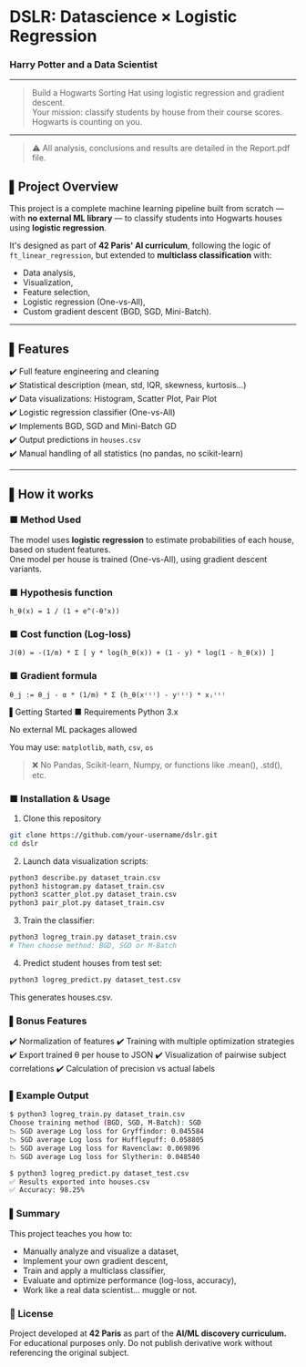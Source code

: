# DSLR: Datascience × Logistic Regression  
### Harry Potter and a Data Scientist 

---

> Build a Hogwarts Sorting Hat using logistic regression and gradient descent.  
> Your mission: classify students by house from their course scores. Hogwarts is counting on you.

---

> ⚠️ All analysis, conclusions and results are detailed in the Report.pdf file.

## ▌Project Overview

This project is a complete machine learning pipeline built from scratch — with **no external ML library** — to classify students into Hogwarts houses using **logistic regression**.

It's designed as part of **42 Paris' AI curriculum**, following the logic of `ft_linear_regression`, but extended to **multiclass classification** with:
- Data analysis,
- Visualization,
- Feature selection,
- Logistic regression (One-vs-All),
- Custom gradient descent (BGD, SGD, Mini-Batch).

---

## ▌Features

✔️ Full feature engineering and cleaning  
✔️ Statistical description (mean, std, IQR, skewness, kurtosis...)  
✔️ Data visualizations: Histogram, Scatter Plot, Pair Plot  
✔️ Logistic regression classifier (One-vs-All)  
✔️ Implements BGD, SGD and Mini-Batch GD  
✔️ Output predictions in `houses.csv`  
✔️ Manual handling of all statistics (no pandas, no scikit-learn)

---

## ▌How it works

### ■ Method Used

The model uses **logistic regression** to estimate probabilities of each house, based on student features.  
One model per house is trained (One-vs-All), using gradient descent variants.

### ■ Hypothesis function

```text
h_θ(x) = 1 / (1 + e^(-θᵀx))
```
### ■ Cost function (Log-loss)

```text
J(θ) = -(1/m) * Σ [ y * log(h_θ(x)) + (1 - y) * log(1 - h_θ(x)) ]
```

### ■ Gradient formula

```text
θ_j := θ_j - α * (1/m) * Σ (h_θ(x⁽ⁱ⁾) - y⁽ⁱ⁾) * xⱼ⁽ⁱ⁾
```

▌Getting Started
■ Requirements
Python 3.x

No external ML packages allowed

You may use: `matplotlib`, `math`, `csv`, `os`

> ❌ No Pandas, Scikit-learn, Numpy, or functions like .mean(), .std(), etc.

### ■ Installation & Usage
1. Clone this repository

```bash
git clone https://github.com/your-username/dslr.git
cd dslr
```

2. Launch data visualization scripts:

```bash
python3 describe.py dataset_train.csv
python3 histogram.py dataset_train.csv
python3 scatter_plot.py dataset_train.csv
python3 pair_plot.py dataset_train.csv
```

3. Train the classifier:

```bash
python3 logreg_train.py dataset_train.csv
# Then choose method: BGD, SGD or M-Batch
```

4. Predict student houses from test set:

```bash
python3 logreg_predict.py dataset_test.csv
```
This generates houses.csv.

### ▌Bonus Features

✔️ Normalization of features
✔️ Training with multiple optimization strategies
✔️ Export trained θ per house to JSON
✔️ Visualization of pairwise subject correlations
✔️ Calculation of precision vs actual labels


### ▌Example Output

```bash
$ python3 logreg_train.py dataset_train.csv
Choose training method (BGD, SGD, M-Batch): SGD
📉 SGD average Log loss for Gryffindor: 0.045584
📉 SGD average Log loss for Hufflepuff: 0.058805
📉 SGD average Log loss for Ravenclaw: 0.069896
📉 SGD average Log loss for Slytherin: 0.048540

$ python3 logreg_predict.py dataset_test.csv
✅ Results exported into houses.csv
✅ Accuracy: 98.25%
```

### ▌Summary
This project teaches you how to:

- Manually analyze and visualize a dataset,
- Implement your own gradient descent,
- Train and apply a multiclass classifier,
- Evaluate and optimize performance (log-loss, accuracy),
- Work like a real data scientist... muggle or not.

### 📜 License
Project developed at **42 Paris** as part of the **AI/ML discovery curriculum.**
For educational purposes only.
Do not publish derivative work without referencing the original subject.

